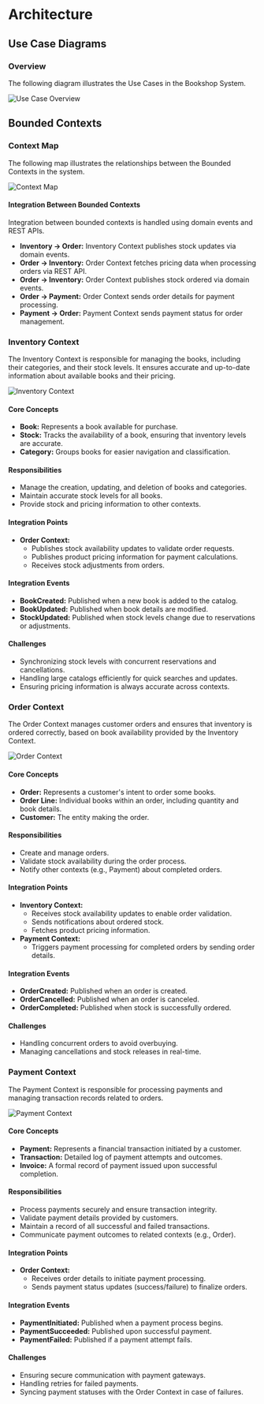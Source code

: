 # Architecture

## Use Case Diagrams

### Overview

The following diagram illustrates the Use Cases in the Bookshop System.

![Use Case Overview](use-case-diagrams/rendered/overview.png)

## Bounded Contexts

### Context Map

The following map illustrates the relationships between the Bounded Contexts in the system.

![Context Map](bounded-context-diagrams/rendered/context_map.png)

#### Integration Between Bounded Contexts

Integration between bounded contexts is handled using domain events and REST APIs.

- **Inventory → Order:** Inventory Context publishes stock updates via domain events.
- **Order → Inventory:** Order Context fetches pricing data when processing orders via REST API.
- **Order → Inventory:** Order Context publishes stock ordered via domain events.
- **Order → Payment:** Order Context sends order details for payment processing.
- **Payment → Order:** Payment Context sends payment status for order management.

### Inventory Context

The Inventory Context is responsible for managing the books, including their categories, and their stock levels. It
ensures accurate and up-to-date information about available books and their pricing.

![Inventory Context](bounded-context-diagrams/rendered/inventory_context.png)

#### Core Concepts
- **Book:** Represents a book available for purchase.
- **Stock:** Tracks the availability of a book, ensuring that inventory levels are accurate.
- **Category:** Groups books for easier navigation and classification.

#### Responsibilities
- Manage the creation, updating, and deletion of books and categories.
- Maintain accurate stock levels for all books.
- Provide stock and pricing information to other contexts.

#### Integration Points
- **Order Context:**
    - Publishes stock availability updates to validate order requests.
    - Publishes product pricing information for payment calculations.
    - Receives stock adjustments from orders.

#### Integration Events
- **BookCreated:** Published when a new book is added to the catalog.
- **BookUpdated:** Published when book details are modified.
- **StockUpdated:** Published when stock levels change due to reservations or adjustments.

#### Challenges
- Synchronizing stock levels with concurrent reservations and cancellations.
- Handling large catalogs efficiently for quick searches and updates.
- Ensuring pricing information is always accurate across contexts.

### Order Context

The Order Context manages customer orders and ensures that inventory is ordered correctly, based on book availability provided by the Inventory Context.

![Order Context](bounded-context-diagrams/rendered/order_context.png)

#### Core Concepts
- **Order:** Represents a customer's intent to order some books.
- **Order Line:** Individual books within an order, including quantity and book details.
- **Customer:** The entity making the order.

#### Responsibilities
- Create and manage orders.
- Validate stock availability during the order process.
- Notify other contexts (e.g., Payment) about completed orders.

#### Integration Points
- **Inventory Context:**
    - Receives stock availability updates to enable order validation.
    - Sends notifications about ordered stock.
    - Fetches product pricing information.
- **Payment Context:**
    - Triggers payment processing for completed orders by sending order details.

#### Integration Events
- **OrderCreated:** Published when an order is created.
- **OrderCancelled:** Published when an order is canceled.
- **OrderCompleted:** Published when stock is successfully ordered.

#### Challenges
- Handling concurrent orders to avoid overbuying.
- Managing cancellations and stock releases in real-time.

### Payment Context

The Payment Context is responsible for processing payments and managing transaction records related to orders.

![Payment Context](bounded-context-diagrams/rendered/payment_context.png)

#### Core Concepts
- **Payment:** Represents a financial transaction initiated by a customer.
- **Transaction:** Detailed log of payment attempts and outcomes.
- **Invoice:** A formal record of payment issued upon successful completion.

#### Responsibilities
- Process payments securely and ensure transaction integrity.
- Validate payment details provided by customers.
- Maintain a record of all successful and failed transactions.
- Communicate payment outcomes to related contexts (e.g., Order).

#### Integration Points
- **Order Context:**
    - Receives order details to initiate payment processing.
    - Sends payment status updates (success/failure) to finalize orders.

#### Integration Events
- **PaymentInitiated:** Published when a payment process begins.
- **PaymentSucceeded:** Published upon successful payment.
- **PaymentFailed:** Published if a payment attempt fails.

#### Challenges
- Ensuring secure communication with payment gateways.
- Handling retries for failed payments.
- Syncing payment statuses with the Order Context in case of failures.
